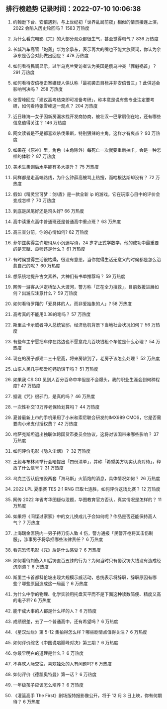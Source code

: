 
## 排行榜趋势 记录时间：2022-07-10 10:06:38
  
  1. 约翰逊下台、安倍遇刺，与上世纪初「世界乱局前夜」相似的情景接连上演，2022 会陷入历史轮回吗？ 1583 万热度
    
  2. 为什么看完电影《咒》的大部分观众都很生气，甚至觉得晦气？ 836 万热度
    
  3. 长城汽车高管「炮轰」华为余承东，表示再大的嘴也不能大放厥词，你认为余承东是否会对此做出回应？ 478 万热度
    
  4. 如何看待民调显示，过半乌克兰受访者认为美国是俄乌冲突「罪魁祸首」？ 291 万热度
    
  5. 如何看待安倍枪击案嫌疑人供认称「最初袭击目标并非安倍晋三」? 此供述会影响判决吗？ 258 万热度
    
  6. 张雪峰回应「建议高考结束即可准备考研」，称本意是说有些专业注定要考研，如何看待张雪峰这一观点？ 204 万热度
    
  7. 近日珠海一女子因新房漏水找开发商协商，被壮汉一巴掌扇倒在地，还有哪些信息值得关注？ 146 万热度
    
  8. 网文读者是不是都喜欢杀伐果断，特别狠辣的主角，这样才有爽点？ 93 万热度
    
  9. 如果在《原神》里，角色（主角除外）每死亡一次就要重新抽卡，会是一种怎样的体验？ 87 万热度
    
  10. 美术生集训后水平能有多大提升？ 75 万热度
    
  11. 同样都是走高端路线，为什么钟薛高被骂上热搜，而哈根达斯却没有？ 72 万热度
    
  12. 假如《精灵宝可梦：剑/盾》是一款全新 ip 的游戏，它在玩家心目中的评价会变成怎样？ 70 万热度
    
  13. 到底是凤尾好还是鸡头好? 66 万热度
    
  14. 高中读重点高中普通班还是普通高中重点班？ 63 万热度
    
  15. 高三查分前，你的心情如何? 62 万热度
    
  16. 菲尔兹奖得主许埈珥从小沉迷写诗，24 岁才正式学数学，他的成功中最重要的是天赋、良师还是什么？ 61 万热度
    
  17. 有时候觉得生活很枯燥，很没有意思，当你觉得生活无意义的时候都是怎么治愈自己的呢？ 60 万热度
    
  18. 想系统地提升古文素养，大神们有书单推荐吗？ 59 万热度
    
  19. 网传一游客从泸定桥坠入大渡河，警方称「正在全力搜救」，目前救援进展如何？出游应注意什么？ 59 万热度
    
  20. 如何看待罗翔的「爱具体的人，而非爱抽象的人」? 58 万热度
    
  21. 高考真的不能用0.38的笔吗？ 57 万热度
    
  22. 斯里兰卡示威者冲入总统官邸，经济危机背景下当地社会状况如何？ 56 万热度
    
  23. 有些车主宁愿把车停在路边也不愿意花几百块钱租个车位是什么心理？ 54 万热度
    
  24. 现在的房子都建二三十层高，将来房龄到了，老房子该怎么处理？ 52 万热度
    
  25. 山东人民几乎都爱吃钙奶饼干吗？ 51 万热度
    
  26. 如果我 CS:GO 见到人百分百命中率但是不会爆头，我的职业生涯会到何种程度? 47 万热度
    
  27. 据说《咒》很邪门，是真的吗？ 46 万热度
    
  28. 一次性补交13万养老保险划算吗？ 44 万热度
    
  29. 夏普最新上市的手机采用了小米和索尼联合研发的IMX989 CMOS，它是否需要向小米支付授权费？ 42 万热度
    
  30. 哈萨克斯坦退出独联体跨国货币委员会协议，这将对该国带来哪些影响？ 37 万热度
    
  31. 如何评价电影《隐入尘烟》？ 32 万热度
    
  32. 王毅与布林肯举行会晤提出「四份清单」，并称「希望美方切实认真对待」，释放了什么信号？ 31 万热度
    
  33. 乌克兰否认俄摧毁两套「海马斯」火箭炮的消息，具体情况如何？ 26 万热度
    
  34. 2022 LPL 夏季赛 TES 2:1 RNG 已取七连胜，如何评价这场比赛？ 12 万热度
    
  35. 网传 2022 年省考华图疑似泄题，华图教育官方否认，真实情况是怎样的？ 11 万热度
    
  36. 如果将《间谍过家家》中的女儿换成儿子会如何呢？作品是否还能保持高人气？ 7 万热度
    
  37. 上海瑞金医院内一男子持刀伤人致 4 伤，警方通报「民警开枪将其击伤制服」，涉事男子将承担哪些法律责任？ 6 万热度
    
  38. 看完恐怖电影《咒》后是什么感受？ 6 万热度
    
  39. 如何看待刘备入川后铸直百五铢的行为？为何当时只有蜀汉铸大钱没有造成经济崩溃？ 6 万热度
    
  40. 斯里兰卡首都科伦坡出现大规模示威活动，总统表示将辞职，辞职原因有哪些？哪些原因造成这一局面？ 6 万热度
    
  41. 为什么中学的物理、化学实验用托盘天平而不是下面这种读数简便、精度又高的电子秤? 6 万热度
    
  42. 能干成大事的人都是什么样的人？ 6 万热度
    
  43. 成绩很差，去了一个普通高中，还有希望吗？ 6 万热度
    
  44. 《星汉灿烂》第 5-12 集拍得怎么样？哪些剧情点值得关注？ 6 万热度
    
  45. 如何评价综艺《中国说唱巅峰对决》第三期？ 6 万热度
    
  46. 你最早明白的道理是什么？ 6 万热度
    
  47. 不喜欢人际交往，喜欢独处的人有问题吗? 6 万热度
    
  48. 如何评价《德凯奥特曼》第一话？ 6 万热度
    
  49. 一年级孩子应该怎么培养？ 6 万热度
    
  50. 《灌篮高手 The First》剧场版特报影像公开，将于 12 月 3 日上映，你有何期待？ 6 万热度
    